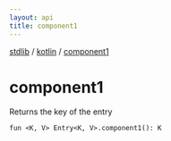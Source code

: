 ```yaml
---
layout: api
title: component1
---
```

[stdlib](../index.md) / [kotlin](index.md) / [component1](component1.md)

# component1
Returns the key of the entry
```
fun <K, V> Entry<K, V>.component1(): K
```
